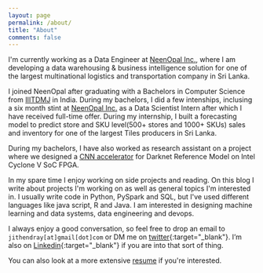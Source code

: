 ```yaml
---
layout: page
permalink: /about/
title: "About"
comments: false
---
```


I'm currently working as a Data Engineer at [NeenOpal Inc.](https://www.neenopal.com/), where I am developing a data warehousing & business intelligence solution for one of the largest multinational logistics and transportation company in Sri Lanka.


I joined NeenOpal after graduating with a Bachelors in Computer Science from [IIITDMJ](https://www.iiitdmj.ac.in/) in India. During my bachelors, I did a few intenships, inclusing a six month stint at [NeenOpal Inc.](https://www.neenopal.com/) as a Data Scientist Intern after which I have received full-time offer. During my internship, I built a forecasting model to predict store and SKU level(500+ stores and 1000+ SKUs) sales and inventory for one of the largest Tiles producers in Sri Lanka. 

During my bachelors, I have also worked as research assistant on a project where we designed a <a href="https://github.com/tirumalnaidu/opencl-hls-cnn-accelerator" target="_blank">CNN accelerator</a> for Darknet Reference Model on Intel Cyclone V SoC FPGA.


In my spare time I enjoy working on side projects and reading. On this blog I write about projects I'm working on as well as general topics I'm interested in. I usually write code in Python, PySpark and SQL, but I've used different languages like java script, R and Java. I am interested in designing machine learning and data systems, data engineering and devops.  


I always enjoy a good conversation, so feel free to drop an email to `jithendray[at]gmail[dot]com` or DM me on [twitter](https://twitter.com/doomedripper){:target="_blank"}. I’m also on [Linkedin](https://www.linkedin.com/in/jithendrabsy/){:target="_blank"} if you are into that sort of thing.


You can also look at a more extensive [resume](https://jithendray.github.io/cv/) if you're interested.
